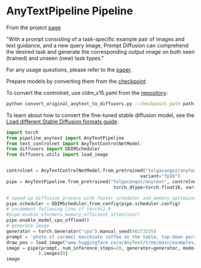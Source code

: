 # AnyTextPipeline Pipeline

From the project [page](https://zhendong-wang.github.io/prompt-diffusion.github.io/)

"With a prompt consisting of a task-specific example pair of images and text guidance, and a new query image, Prompt Diffusion can comprehend the desired task and generate the corresponding output image on both seen (trained) and unseen (new) task types."

For any usage questions, please refer to the [paper](https://arxiv.org/abs/2305.01115).

Prepare models by converting them from the [checkpoint](https://huggingface.co/zhendongw/prompt-diffusion)

To convert the controlnet, use cldm_v15.yaml from the [repository](https://github.com/Zhendong-Wang/Prompt-Diffusion/tree/main/models/):

```sh
python convert_original_anytext_to_diffusers.py --checkpoint_path path-to-network-step04999.ckpt --original_config_file path-to-cldm_v15.yaml --dump_path path-to-output-directory
```

To learn about how to convert the fine-tuned stable diffusion model, see the [Load different Stable Diffusion formats guide](https://huggingface.co/docs/diffusers/main/en/using-diffusers/other-formats).


```py
import torch
from pipeline_anytext import AnyTextPipeline
from text_controlnet import AnyTextControlNetModel
from diffusers import DDIMScheduler
from diffusers.utils import load_image


controlnet = AnyTextControlNetModel.from_pretrained("tolgacangoz/anytext-controlnet", torch_dtype=torch.float16,
                                                  variant="fp16")
pipe = AnyTextPipeline.from_pretrained("tolgacangoz/anytext", controlnet=controlnet,
                                        torch_dtype=torch.float16, variant="fp16")

# speed up diffusion process with faster scheduler and memory optimization
pipe.scheduler = DDIMScheduler.from_config(pipe.scheduler.config)
# uncomment following line if torch<2.0
#pipe.enable_xformers_memory_efficient_attention()
pipe.enable_model_cpu_offload()
# generate image
generator = torch.Generator("cpu").manual_seed(66273235)
prompt = 'photo of caramel macchiato coffee on the table, top-down perspective, with "Any" "Text" written on it using cream'
draw_pos = load_image("www.huggingface.co/a/AnyText/tree/main/examples/gen9.png")
image = pipe(prompt, num_inference_steps=20, generator=generator, mode="generate", draw_pos=draw_pos,
            ).images[0]
image
```
